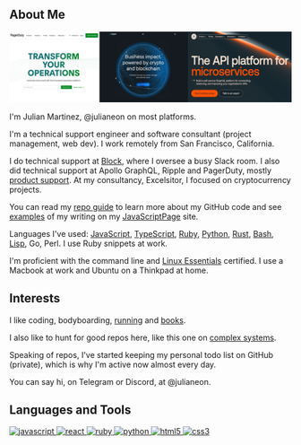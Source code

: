 
## About Me

![worplaces: pagerduty, ripple, apollographql](workplaces.png)

I'm Julian Martinez, @julianeon on most platforms.

I'm a technical support engineer and software consultant (project management, web dev). I work remotely from San Francisco, California.

I do technical support at [Block](https://www.linkedin.com/in/julianeon/), where I oversee a busy Slack room. I also did technical support at Apollo GraphQL, Ripple and PagerDuty, mostly [product support](product_support.md). At my consultancy, Excelsitor, I focused on cryptocurrency projects.

You can read my [repo guide](repo_guide.md) to learn more about my GitHub code and see [examples](https://javascriptpage.com/react-svelte-pitch-deck-app-comparison) of my writing on my [JavaScriptPage](https://javascriptpage.com) site. 

Languages I've used: [JavaScript](repo_guide.md), [TypeScript](https://github.com/julianeon/userform), [Ruby](https://github.com/julianeon/useful-ruby-scripts), [Python](https://github.com/julianeon/slackbot), [Rust](https://github.com/julianeon/moodtracker/tree/main), [Bash](https://github.com/julianeon/useful-bash-scripts), [Lisp](https://gist.github.com/julianeon/11f71c1a860c292b1699a9f75a6c3e0e), Go, Perl. I use Ruby snippets at work.

I'm proficient with the command line and [Linux Essentials](https://www.lpi.org/our-certifications/exam-010-objectives) certified. I use a Macbook at work and Ubuntu on a Thinkpad at home.


## Interests 

I like coding, bodyboarding, [running](https://goldengaterunningclub.org/) and [books](books.md).

I also like to hunt for good repos here, like this one on [complex systems](https://github.com/ByteByteGoHq/system-design-101).

Speaking of repos, I've started keeping my personal todo list on GitHub (private), which is why I'm active now almost every day.

You can say hi, on Telegram or Discord, at @julianeon.

<h2 align="left">Languages and Tools</h2>
<p align="left">
<a href="https://developer.mozilla.org/en-US/docs/Web/JavaScript" target="_blank"> <img src="https://img.shields.io/badge/JavaScript-323330?style=for-the-badge&logo=javascript&logoColor=F7DF1Eg" alt="javascript" </a>
<a href="https://reactjs.org/" target="_blank"> <img src="https://img.shields.io/badge/react-%2320232a.svg?style=for-the-badge&logo=react&logoColor=%2361DAFB" alt="react" </a>
<a href="https://www.ruby-lang.org/en/" target="_blank"> <img src="https://img.shields.io/badge/Ruby-CC342D?style=for-the-badge&logo=ruby&logoColor=white" alt="ruby" /> </a>
<a href="https://www.python.org/" target="_blank"> <img src="https://img.shields.io/badge/Python-3776AB?style=for-the-badge&logo=python&logoColor=white" alt="python" /> </a>
<a href="https://www.w3.org/html/" target="_blank"> <img src="https://img.shields.io/badge/HTML5-E34F26?style=for-the-badge&logo=html5&logoColor=white" alt="html5" /> </a>
<a href="https://www.w3schools.com/css/" target="_blank"> <img src="https://img.shields.io/badge/CSS3-1572B6?style=for-the-badge&logo=css3&logoColor=white" alt="css3" /> </a>

